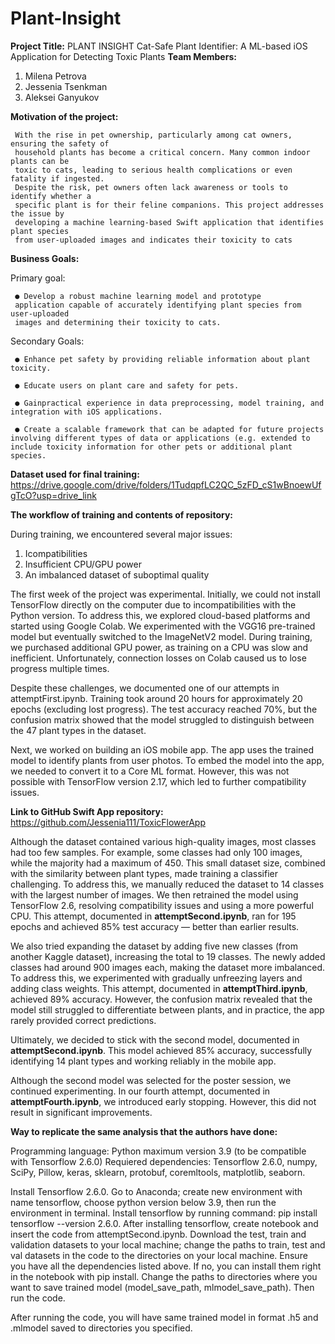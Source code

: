 # Plant-Insight

**Project Title:** PLANT INSIGHT
Cat-Safe Plant Identifier: A ML-based iOS Application for Detecting Toxic Plants
**Team Members:**
 1. Milena Petrova
 2. Jessenia Tsenkman
 3. Aleksei Ganyukov

**Motivation of the project:**

     With the rise in pet ownership, particularly among cat owners, ensuring the safety of
     household plants has become a critical concern. Many common indoor plants can be
     toxic to cats, leading to serious health complications or even fatality if ingested.
     Despite the risk, pet owners often lack awareness or tools to identify whether a
     specific plant is for their feline companions. This project addresses the issue by
     developing a machine learning-based Swift application that identifies plant species
     from user-uploaded images and indicates their toxicity to cats

**Business Goals:**

Primary goal: 
     
     ● Develop a robust machine learning model and prototype
     application capable of accurately identifying plant species from user-uploaded
     images and determining their toxicity to cats.
     
Secondary Goals:

     ● Enhance pet safety by providing reliable information about plant toxicity.
     
     ● Educate users on plant care and safety for pets.
   
     ● Gainpractical experience in data preprocessing, model training, and integration with iOS applications.
     
     ● Create a scalable framework that can be adapted for future projects involving different types of data or applications (e.g. extended to include toxicity information for other pets or additional plant species.

**Dataset used for final training:**
https://drive.google.com/drive/folders/1TudqpfLC2QC_5zFD_cS1wBnoewUfgTcO?usp=drive_link

**The workflow of training and contents of repository:**

During training, we encountered several major issues:

1. Icompatibilities
2. Insufficient CPU/GPU power
3. An imbalanced dataset of suboptimal quality

The first week of the project was experimental. Initially, we could not install TensorFlow directly on the computer due to incompatibilities with the Python version. To address this, we explored cloud-based platforms and started using Google Colab. We experimented with the VGG16 pre-trained model but eventually switched to the ImageNetV2 model. During training, we purchased additional GPU power, as training on a CPU was slow and inefficient. Unfortunately, connection losses on Colab caused us to lose progress multiple times.

Despite these challenges, we documented one of our attempts in attemptFirst.ipynb. Training took around 20 hours for approximately 20 epochs (excluding lost progress). The test accuracy reached 70%, but the confusion matrix showed that the model struggled to distinguish between the 47 plant types in the dataset.

Next, we worked on building an iOS mobile app. The app uses the trained model to identify plants from user photos. To embed the model into the app, we needed to convert it to a Core ML format. However, this was not possible with TensorFlow version 2.17, which led to further compatibility issues.

**Link to GitHub Swift App repository:**
https://github.com/Jessenia111/ToxicFlowerApp

Although the dataset contained various high-quality images, most classes had too few samples. For example, some classes had only 100 images, while the majority had a maximum of 450. This small dataset size, combined with the similarity between plant types, made training a classifier challenging. To address this, we manually reduced the dataset to 14 classes with the largest number of images. We then retrained the model using TensorFlow 2.6, resolving compatibility issues and using a more powerful CPU. This attempt, documented in **attemptSecond.ipynb**, ran for 195 epochs and achieved 85% test accuracy — better than earlier results.

We also tried expanding the dataset by adding five new classes (from another Kaggle dataset), increasing the total to 19 classes. The newly added classes had around 900 images each, making the dataset more imbalanced. To address this, we experimented with gradually unfreezing layers and adding class weights. This attempt, documented in **attemptThird.ipynb**, achieved 89% accuracy. However, the confusion matrix revealed that the model still struggled to differentiate between plants, and in practice, the app rarely provided correct predictions.

Ultimately, we decided to stick with the second model, documented in **attemptSecond.ipynb**. This model achieved 85% accuracy, successfully identifying 14 plant types and working reliably in the mobile app.

Although the second model was selected for the poster session, we continued experimenting. In our fourth attempt, documented in **attemptFourth.ipynb**, we introduced early stopping. However, this did not result in significant improvements.

**Way to replicate the same analysis that the authors have done:**

Programming language: Python maximum version 3.9 (to be compatible with Tensorflow 2.6.0)
Requiered dependencies: Tensorflow 2.6.0, numpy, SciPy, Pillow, keras, sklearn, protobuf, coremltools, matplotlib, seaborn.

Install Tensorflow 2.6.0. Go to Anaconda; create new environment with name tensorflow, choose python version below 3.9, then run the environment in terminal. Install tensorflow by running command: pip install tensorflow --version 2.6.0. After installing tensorflow, create notebook and insert the code from attemptSecond.ipynb. Download the test, train and validation datasets to your local machine; change the paths to train, test and val datasets in the code to the directories on your local machine. Ensure you have all the dependencies listed above. If no, you can install them right in the notebook with pip install. Change the paths to directories where you want to save trained model (model_save_path, mlmodel_save_path). Then run the code.

After running the code, you will have same trained model in format .h5 and .mlmodel saved to directories you specified.
